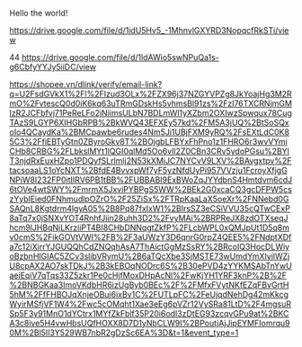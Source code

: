 Hello the world!

https://drive.google.com/file/d/1idU5Hv5_-1MhnvlGXYRD3NopqcfRkSTi/view

44 https://drive.google.com/file/d/1ldAWio5swNPuQa1s-g6CbfyYYJy5iiDC/view

https://shopee.vn/dlink/verify/email-link?q=U2FsdGVkX1%2Fl%2FIzud3OLx%2FZX96j37NZGYVPZg8JkYoajHg3M2RmO%2FvtescQ0d0iK6kq63uTRmGDskHs5vhmsBl91zs%2FzI76TXCRNjmGMIzR2JCFbfvj71PeReLFo2jNiimsULbN7BDLmWl1yXZbm2OXIwzSpwqux78CugTAzS9LGYP6XIHGbRPB%2BkWVQ43EFXEy57kd%2FM5A3jUQ%2BtSoSQxoIo4QCaydKa%2BMCpawbe6rudes4Nm5Ji1UBjFXM9yRQ%2FsEXtLdC0K85C3%2FfiEBTyGtn0ZByroGkv8T%2BOjgbLFBYxFhPno1z1FHRO6r3wvVYmiCHb8CRBG%2FLbkslMYt1lQGI0qlMd5Oo6vIl2Z0CBn3CRv5ydoPGsu%2BYlT3njdRxEuxHZpo1PDQyfSLrlmlj2N53kXMiJC7NYCvV9LXV%2BAvgxtpv%2FtacsoaaLS1oYcNXT%2BfdE4BvvxpWf7yF5yzNfdUyPi957VVzju1FcroyXfjgGNPiW8I232FP0itIIRV6PB1tBB%2FUBBABI9ExBWoZqJYYdbnS4Hmtdvm6cdJ6tOVe4wtSWY%2FmrmX5JxviPYBPgS5WW%2BEk2G0xcaCQ3gcDFPW5cszYyblEied0FNhmudlpOZrO%2F25ZiSx%2FTRpKaaLaX5oeXr%2FNNebd0GSAQnL8Kgtdrm4lgyA05%2B8Pq87fxIxW1%2BIrsSZ3eCSiVVU35cQTwCExP8aTq7x0jSNXvYOT4RnhfJiin28uhh3D2%2FvyMAi%2BRPReJX8zdOTXseqJhcm9lJHBqNjLKrziiPT4BI8CHbDNNqgtZkfP%2FLcbWPL0xQMJpUt1D5q8mv0cmS%2FikGOVtVWI%2FB%2F3aUWzY3D6qnrG0rpZ4QEE5%2FNdptXDfa7c12iXirrYJGUQQhCdZNQqhAsA7ThAictGgMzSsRY%2BRcoIQ3HocDLWiyoBzbnHIGlAC5ZCv3slibVRymU%2B6aTQcXbe3SjMSTE73wUmdYmXIyilWZjU8cpAX2AO7skTDkJ%2B3kEBOqNODrc6S%2B30ePVD4zYYKMSAbTnYwUaeiEqiV7qTqs33Z5zkr1Pe0cHjfMoxDHpAcNl%2FwKjYH1YRF3knP%2B%2F%2BNBGKaa3ImoVKdbHR6izUgByb0BEc%2F%2FMfxFVytNKfEZqFBvGrtH5hM%2FfFHBOJqXnjeOBui6ixBv1C%2FUTLpFC%2FeUjqdNehDg42mKkcgWyirMSfjVF1W4%2Fwc5cOMqht1Xae3eEg6pVZr12VySRa81LtD%2F4mgsuRSp5F3y91MnO1dYCtrx1MYfZkFblf35P20i6odI3zDtEG93zcqvGPu9at%2BKCA3c8ive5H4vwHbsUQfHOXX8D7D1yNbCLW9I%2BPoutjAjJipEYMFIomrqu90M%2Bl5Il3Y529WB7nbR2gDzSc6EA%3D&t=1&event_type=1
